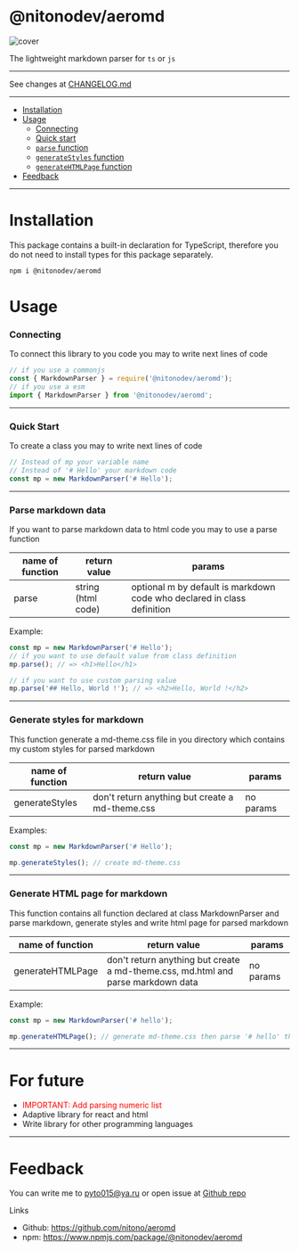 # @nitonodev/aeromd

![cover](./assets/cover.png)

The lightweight markdown parser for `ts` or `js`

---

See changes at [CHANGELOG.md](./CHANGELOG.md)

---

-   [Installation](#installation)
-   [Usage](#usage)
    -   [Connecting](#connecting)
    -   [Quick start](#quick)
    -   [`parse` function](#parse-function)
    -   [`generateStyles` function](#generateStyles-function)
    -   [`generateHTMLPage` function](#generateHTMLpage-function)
-   [Feedback](#feedback)

---

<h1 id="installation">Installation</h1>
This package contains a built-in declaration for TypeScript, therefore you do not need to install types for this package separately.

```bash
npm i @nitonodev/aeromd
```

<h1 id="usage">Usage</h1>
<h3 id="connecting">
    Connecting
</h3>
To connect this library to you code you may to write next lines of code

```ts
// if you use a commonjs
const { MarkdownParser } = require('@nitonodev/aeromd');
// if you use a esm
import { MarkdownParser } from '@nitonodev/aeromd';
```

---

<h3 id="quick">Quick Start</h3>

To create a class you may to write next lines of code

```ts
// Instead of mp your variable name
// Instead of '# Hello' your markdown code
const mp = new MarkdownParser('# Hello');
```

---

<h3 id="parse-function">Parse markdown data</h3>
If you want to parse markdown data to html code you may to use a parse function

| name of function | return value       | params                                                                  |
| ---------------- | ------------------ | ----------------------------------------------------------------------- |
| parse            | string (html code) | optional m by default is markdown code who declared in class definition |

Example:

```ts
const mp = new MarkdownParser('# Hello');
// if you want to use default value from class definition
mp.parse(); // => <h1>Hello</h1>

// if you want to use custom parsing value
mp.parse('## Hello, World !'); // => <h2>Hello, World !</h2>
```

---

<h3 id='generateStyles-function'>Generate styles for markdown</h3>
This function generate a md-theme.css file in you directory which contains my custom styles for parsed markdown

| name of function | return value                                    | params    |
| ---------------- | ----------------------------------------------- | --------- |
| generateStyles   | don't return anything but create a md-theme.css | no params |

Examples:

```ts
const mp = new MarkdownParser('# Hello');

mp.generateStyles(); // create md-theme.css
```

---

<h3 id="generateHTMLpage-function">Generate HTML page for markdown</h3>
This function contains all function declared at class MarkdownParser and parse markdown, generate styles and write html page for parsed markdown

| name of function | return value                                                                     | params    |
| ---------------- | -------------------------------------------------------------------------------- | --------- |
| generateHTMLPage | don't return anything but create a md-theme.css, md.html and parse markdown data | no params |

Example:

```ts
const mp = new MarkdownParser('# hello');

mp.generateHTMLPage(); // generate md-theme.css then parse '# hello' then generate md.html with parsed markdown
```

---

<h1>For future</h1>

-   <span style="color: red">IMPORTANT: Add parsing numeric list</span>
-   Adaptive library for react and html
-   Write library for other programming languages

---

<h1 id='feedback'>
Feedback
</h1>

You can write me to pyto015@ya.ru or open issue at [Github repo](https://github.com/nitono/aeromd)

Links

-   Github: https://github.com/nitono/aeromd
-   npm: https://www.npmjs.com/package/@nitonodev/aeromd
